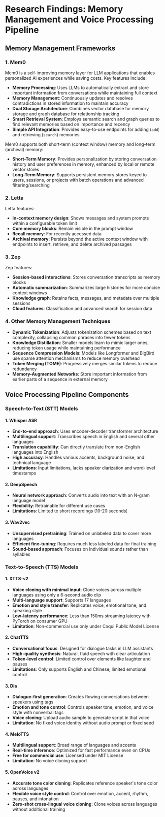 # Research Findings: Memory Management and Voice Processing Pipeline

## Memory Management Frameworks

### 1. Mem0

Mem0 is a self-improving memory layer for LLM applications that enables personalized AI experiences while saving costs. Key features include:

- **Memory Processing**: Uses LLMs to automatically extract and store important information from conversations while maintaining full context
- **Memory Management**: Continuously updates and resolves contradictions in stored information to maintain accuracy
- **Dual Storage Architecture**: Combines vector database for memory storage and graph database for relationship tracking
- **Smart Retrieval System**: Employs semantic search and graph queries to find relevant memories based on importance and recency
- **Simple API Integration**: Provides easy-to-use endpoints for adding (`add`) and retrieving (`search`) memories

Mem0 supports both short-term (context window) memory and long-term (archival) memory:
- **Short-Term Memory**: Provides personalization by storing conversation history and user preferences in memory, enhanced by local or remote vector stores
- **Long-Term Memory**: Supports persistent memory stores keyed to users, sessions, or projects with batch operations and advanced filtering/searching

### 2. Letta

Letta features:
- **In-context memory design**: Shows messages and system prompts within a configurable token limit
- **Core memory blocks**: Remain visible in the prompt window
- **Recall memory**: For recently accessed data
- **Archival memory**: Persists beyond the active context window with endpoints to insert, retrieve, and delete archived passages

### 3. Zep

Zep features:
- **Session-based interactions**: Stores conversation transcripts as memory blocks
- **Automatic summarization**: Summarizes large histories for more concise context windows
- **Knowledge graph**: Retains facts, messages, and metadata over multiple sessions
- **Cloud features**: Classification and advanced search for session data

### 4. Other Memory Management Techniques

- **Dynamic Tokenization**: Adjusts tokenization schemes based on text complexity, collapsing common phrases into fewer tokens
- **Knowledge Distillation**: Smaller models learn to mimic larger ones, reducing token usage while maintaining performance
- **Sequence Compression Models**: Models like Longformer and BigBird use sparse attention mechanisms to reduce memory overhead
- **Token Merging (TOME)**: Progressively merges similar tokens to reduce redundancy
- **Memory-Augmented Networks**: Store important information from earlier parts of a sequence in external memory

## Voice Processing Pipeline Components

### Speech-to-Text (STT) Models

#### 1. Whisper ASR
- **End-to-end approach**: Uses encoder-decoder transformer architecture
- **Multilingual support**: Transcribes speech in English and several other languages
- **Translation capability**: Can directly translate from non-English languages into English
- **High accuracy**: Handles various accents, background noise, and technical language
- **Limitations**: Input limitations, lacks speaker diarization and word-level timestamps

#### 2. DeepSpeech
- **Neural network approach**: Converts audio into text with an N-gram language model
- **Flexibility**: Retrainable for different use cases
- **Limitations**: Limited to short recordings (10-20 seconds)

#### 3. Wav2vec
- **Unsupervised pretraining**: Trained on unlabeled data to cover more languages
- **Efficient fine-tuning**: Requires much less labeled data for final training
- **Sound-based approach**: Focuses on individual sounds rather than syllables

### Text-to-Speech (TTS) Models

#### 1. XTTS-v2
- **Voice cloning with minimal input**: Clone voices across multiple languages using only a 6-second audio clip
- **Multi-language support**: Supports 17 languages
- **Emotion and style transfer**: Replicates voice, emotional tone, and speaking style
- **Low-latency performance**: Less than 150ms streaming latency with PyTorch on consumer GPU
- **Limitation**: Non-commercial use only under Coqui Public Model License

#### 2. ChatTTS
- **Conversational focus**: Designed for dialogue tasks in LLM assistants
- **High-quality synthesis**: Natural, fluid speech with clear articulation
- **Token-level control**: Limited control over elements like laughter and pauses
- **Limitations**: Only supports English and Chinese, limited emotional control

#### 3. Dia
- **Dialogue-first generation**: Creates flowing conversations between speakers using tags
- **Emotion and tone control**: Controls speaker tone, emotion, and voice style with nonverbal tags
- **Voice cloning**: Upload audio sample to generate script in that voice
- **Limitation**: No fixed voice identity without audio prompt or fixed seed

#### 4. MeloTTS
- **Multilingual support**: Broad range of languages and accents
- **Real-time inference**: Optimized for fast performance even on CPUs
- **Free for commercial use**: Licensed under MIT License
- **Limitation**: No voice cloning support

#### 5. OpenVoice v2
- **Accurate tone color cloning**: Replicates reference speaker's tone color across languages
- **Flexible voice style control**: Control over emotion, accent, rhythm, pauses, and intonation
- **Zero-shot cross-lingual voice cloning**: Clone voices across languages without additional training

